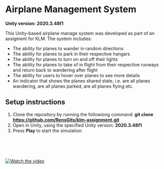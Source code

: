 # Airplane Management System

**Unity version: 2020.3.48f1**

This Unity-based airplane manage system was developed as part of an assigment for KLM.
The system includes:
- The ability for planes to wander in random directions
- The ability for planes to park in their respective hangars
- The ability for planes to turn on and off their lights
- The ability for planes to take of in flight from their respective runways and return back to wandering after flight
- The ability for users to hover over planes to see more details
- An indicator that shows the planes shared state, i.e. are all planes wandering, are all planes parked, are all planes flying etc.



## Setup instructions
1. Clone the repository by running the followiong command: **git clone https://github.com/RensGits/klm-assignment.git**
2. Open in Unity, using the specified Unity version: **2020.3.48f1**
3. Press **Play** to start the simulation

<br/>
<br/>
<br/>

[![Watch the video](https://i.imgur.com/OxqEpyH.png)](https://www.youtube.com/watch?v=I1htnzbV0Ds)
